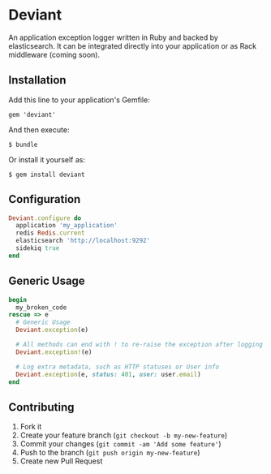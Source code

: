 # Deviant

An application exception logger written in Ruby and backed by elasticsearch. It can be integrated directly into your application or as Rack middleware (coming soon).

## Installation

Add this line to your application's Gemfile:

    gem 'deviant'

And then execute:

    $ bundle

Or install it yourself as:

    $ gem install deviant

## Configuration

``` ruby
Deviant.configure do
  application 'my_application'
  redis Redis.current
  elasticsearch 'http://localhost:9292'
  sidekiq true
end
```

## Generic Usage

``` ruby
begin
  my_broken_code
rescue => e
  # Generic Usage
  Deviant.exception(e)

  # All methods can end with ! to re-raise the exception after logging
  Deviant.exception!(e)

  # Log extra metadata, such as HTTP statuses or User info
  Deviant.exception(e, status: 401, user: user.email)
end
```

## Contributing

1. Fork it
2. Create your feature branch (`git checkout -b my-new-feature`)
3. Commit your changes (`git commit -am 'Add some feature'`)
4. Push to the branch (`git push origin my-new-feature`)
5. Create new Pull Request
